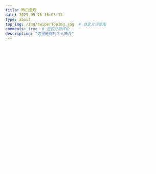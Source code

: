 ```yaml
---
title: 昨日重现
date: 2025-05-26 16:03:13
type: about
top_img: /img/swiperTopImg.jpg  # 自定义顶部图
comments: true  # 是否开启评论
description: "这里是你的个人简介"
---
```


<style>
/* 瀑布流样式 */
.waterfall-container {
  width: 100%;
  max-width: 1200px;
  margin: 0 auto;
  padding: 20px;
  box-sizing: border-box;
}

.waterfall-grid {
  position: relative;
  width: 100%;
}

.waterfall-item {
  background: rgba(255, 255, 255, 0.1);
  border-radius: 12px;
  overflow: hidden;
  box-shadow: 0 8px 32px rgba(0, 0, 0, 0.1);
  backdrop-filter: blur(10px);
  border: 2px solid transparent;
  transition: all 0.6s cubic-bezier(0.25, 0.46, 0.45, 0.94);
  opacity: 0;
  transform: translateY(80px) scale(0.8) rotateX(15deg);
  position: absolute;
  cursor: pointer;
  visibility: hidden; /* 初始隐藏，防止未定位时显示 */
}

.waterfall-item.visible {
  opacity: 1;
  transform: translateY(0) scale(1) rotateX(0deg);
  visibility: visible; /* 定位完成后显示 */
  box-shadow: 0 25px 50px rgba(0, 0, 0, 0.3),
              0 0 0 2px rgba(135, 206, 250, 0.5),
              0 0 0 4px rgba(0, 255, 127, 0.4);
  animation: colorfulGlow 0.8s ease-out;
}

@keyframes colorfulGlow {
  0% {
    box-shadow: 0 8px 32px rgba(0, 0, 0, 0.1),
                0 0 0 0px rgba(135, 206, 250, 0),
                0 0 0 0px rgba(0, 255, 127, 0);
  }
  50% {
    box-shadow: 0 25px 50px rgba(0, 0, 0, 0.3),
                0 0 0 3px rgba(135, 206, 250, 0.8),
                0 0 0 6px rgba(0, 255, 127, 0.7);
  }
  100% {
    box-shadow: 0 25px 50px rgba(0, 0, 0, 0.3),
                0 0 0 2px rgba(135, 206, 250, 0.5),
                0 0 0 4px rgba(0, 255, 127, 0.4);
  }
}

.waterfall-item.positioned {
  visibility: visible; /* 定位完成后立即显示 */
}

.waterfall-item:hover {
  transform: translateY(-5px) scale(1.05);
  box-shadow: 0 30px 60px rgba(0, 0, 0, 0.4),
              0 0 0 3px rgba(135, 206, 250, 0.8),
              0 0 0 6px rgba(0, 255, 127, 0.7);
  border: 2px solid transparent;
  background: linear-gradient(rgba(255, 255, 255, 0.1), rgba(255, 255, 255, 0.1)) padding-box,
              linear-gradient(135deg, #87ceeb, #00ff7f, #87ceeb) border-box;
}

.waterfall-item img {
  width: 100%;
  height: auto;
  display: block;
  transition: transform 0.3s ease;
}

.waterfall-item:hover img {
  transform: scale(1.08);
}

/* 移除文字遮罩层，只保留图片放大效果 */

/* 加载动画 */
.loading-indicator, .load-more-indicator {
  text-align: center;
  padding: 40px;
  color: rgba(255, 255, 255, 0.7);
  font-size: 16px;
}

.loading-spinner {
  display: inline-block;
  width: 40px;
  height: 40px;
  border: 3px solid rgba(255, 255, 255, 0.3);
  border-radius: 50%;
  border-top-color: rgba(255, 255, 255, 0.8);
  animation: spin 1s ease-in-out infinite;
  margin-bottom: 10px;
}

/* 进度指示器样式 */
.progress-indicator {
  background: rgba(0, 0, 0, 0.8);
  border-radius: 12px;
  padding: 15px 20px;
  backdrop-filter: blur(10px);
  border: 1px solid rgba(255, 255, 255, 0.1);
  transition: all 0.3s ease;
  opacity: 0;
  font-size: 14px;
  color: rgba(255, 255, 255, 0.9);
  margin: 15px auto;
  max-width: 400px;
  text-align: center;
}

.progress-text {
  margin-bottom: 8px;
  text-align: center;
}

.progress-bar {
  width: 100%;
  height: 4px;
  background: rgba(255, 255, 255, 0.2);
  border-radius: 2px;
  overflow: hidden;
}

.progress-fill {
  height: 100%;
  background: linear-gradient(90deg, #00f5ff, #0080ff);
  border-radius: 2px;
  transition: width 0.3s ease;
  width: 0%;
}

@keyframes spin {
  to {
    transform: rotate(360deg);
  }
}

/* 浮现动画变体 */
.waterfall-item:nth-child(odd) {
  animation-delay: 0.1s;
}

.waterfall-item:nth-child(even) {
  animation-delay: 0.2s;
}

.waterfall-item:nth-child(3n) {
  animation-delay: 0.3s;
}

/* 空状态提示样式 */
.empty-state {
  text-align: center;
  padding: 60px 20px;
  color: rgba(255, 255, 255, 0.7);
  font-size: 16px;
  background: rgba(255, 255, 255, 0.05);
  border: 1px solid rgba(255, 255, 255, 0.1);
  border-radius: 12px;
  margin: 20px 0;
}

.empty-state-icon {
  font-size: 48px;
  margin-bottom: 20px;
  opacity: 0.5;
}

.upload-area {
  border: 2px dashed rgba(255, 255, 255, 0.3);
  border-radius: 12px;
  padding: 40px;
  text-align: center;
  margin: 20px 0;
  transition: all 0.3s ease;
  cursor: pointer;
}

.upload-area:hover {
  border-color: rgba(255, 255, 255, 0.5);
  background: rgba(255, 255, 255, 0.05);
}

.upload-area.dragover {
  border-color: rgba(255, 255, 255, 0.8);
  background: rgba(255, 255, 255, 0.1);
}

/* 移动端适配 - 保持两列布局 */
@media (max-width: 768px) {
  .waterfall-container {
    padding: 15px;
  }

  .waterfall-item {
    border-radius: 8px;
  }

  .waterfall-item:hover {
    transform: translateY(-3px) scale(1.04);
  }

  .progress-indicator {
    margin: 10px;
    font-size: 12px;
    padding: 12px 15px;
  }

  .preload-indicator {
    margin: 10px;
  }
}

@media (max-width: 480px) {
  .waterfall-container {
    padding: 10px;
  }

  .waterfall-item {
    border-radius: 6px;
  }

  .waterfall-item:hover {
    transform: translateY(-2px) scale(1.03);
  }
}

/* 滚动条美化 */
::-webkit-scrollbar {
  width: 8px;
}

::-webkit-scrollbar-track {
  background: rgba(255, 255, 255, 0.1);
  border-radius: 4px;
}

::-webkit-scrollbar-thumb {
  background: rgba(255, 255, 255, 0.3);
  border-radius: 4px;
}

::-webkit-scrollbar-thumb:hover {
  background: rgba(255, 255, 255, 0.5);
}

/* 优化滚动性能 */
html {
  scroll-behavior: auto; /* 确保不会有意外的平滑滚动 */
}

body {
  -webkit-overflow-scrolling: touch; /* iOS 滚动优化 */
  overscroll-behavior: auto; /* 允许原生滚动行为 */
}

.waterfall-container {
  -webkit-overflow-scrolling: touch; /* iOS 滚动优化 */
  overscroll-behavior: auto; /* 允许原生滚动行为 */
  contain: layout style paint; /* CSS containment 优化 */
}

/* 图片加载优化 */
.waterfall-item img {
  will-change: transform; /* 提示浏览器优化变换 */
  content-visibility: auto; /* 内容可见性优化 */
  contain: layout style paint; /* CSS containment */
}

/* 预加载提示 */
.preload-indicator {
  background: rgba(0, 0, 0, 0.8);
  color: white;
  padding: 8px 12px;
  border-radius: 6px;
  font-size: 12px;
  opacity: 0;
  visibility: hidden;
  transition: all 0.3s ease;
  backdrop-filter: blur(10px);
  border: 1px solid rgba(255, 255, 255, 0.1);
  margin: 10px auto;
  max-width: 300px;
  text-align: center;
}

.preload-indicator.visible {
  opacity: 1;
  visibility: visible;
}
</style>

<div class="waterfall-container">
  <div style="text-align: center; margin-bottom: 20px; color: rgba(255, 255, 255, 0.8); font-size: 18px; font-weight: 500;">
    📸 本功能仍为beta测试版，欢迎大家在评论区提意见
  </div>
  
  <div style="text-align: center; margin-bottom: 15px;">
    <button id="clearCacheBtn" style="background: rgba(255, 255, 255, 0.1); border: 1px solid rgba(255, 255, 255, 0.3); color: rgba(255, 255, 255, 0.8); padding: 8px 16px; border-radius: 6px; cursor: pointer; font-size: 14px; transition: all 0.3s ease;" onmouseover="this.style.background='rgba(255, 255, 255, 0.2)'" onmouseout="this.style.background='rgba(255, 255, 255, 0.1)'">
      🗑️ 清除图片缓存
    </button>
    <span id="cacheStatus" style="margin-left: 15px; font-size: 12px; color: rgba(255, 255, 255, 0.6);"></span>
  </div>
  
  <!-- 进度指示器放在清除按钮和图片之间 -->
  <div class="progress-indicator" id="progressIndicator">
    <div class="progress-text">已加载 <span id="loadedCount">0</span> / <span id="totalCount">0</span> 张图片</div>
    <div class="cache-text" id="cacheText" style="font-size: 12px; opacity: 0.8; margin-top: 4px;"></div>
    <div class="progress-bar">
      <div class="progress-fill" id="progressFill"></div>
    </div>
  </div>

  <div class="preload-indicator" id="preloadIndicator">
    🚀 预加载中...
  </div>
  
  <div class="upload-area" id="uploadArea" style="display: none;">
    <div style="color: rgba(255, 255, 255, 0.7); margin-bottom: 10px;">
      📁 将图片拖拽到这里或点击选择图片
    </div>
    <div style="font-size: 14px; color: rgba(255, 255, 255, 0.5);">
      支持 JPG、PNG、GIF、WebP 格式
    </div>
    <input type="file" id="fileInput" multiple accept="image/*" style="display: none;">
  </div>
  
  <div class="waterfall-grid" id="waterfallGrid">
    <!-- 图片将通过JavaScript动态加载 -->
  </div>
  
  <div class="loading-indicator" id="loadingIndicator">
    <div class="loading-spinner"></div>
    <div>正在扫描图片文件...本功能为测试功能数据加载较慢请耐心等待一分钟左右</div>
  </div>
</div>

<script>
// 配置参数
const config = {
  // 图片文件夹路径（相对于当前页面）
  imageFolderPath: '/swiper/images/',
  // 支持的图片格式
  supportedFormats: ['jpg', 'jpeg', 'png', 'gif', 'webp', 'bmp', 'svg'],
  loadDelay: 100, // 增加加载间隔到100ms，减少并发压力
  concurrentLoads: 4, // 减少并发数量到4，避免浏览器限制
  preloadCount: 5, // 减少预加载数量到5
  imageTimeout: 8000, // 增加单图超时到8秒
  batchTimeout: 15000, // 增加批次超时到15秒
  observerOptions: {
    threshold: 0.1, // 降低阈值，更早触发显示
    rootMargin: '50px' // 增加边距，提前加载
  },
  // 缓存配置
  cache: {
    dbName: 'SwiperImageCache',
    dbVersion: 1,
    storeName: 'images',
    maxCacheSize: 100 * 1024 * 1024, // 100MB缓存限制
    cacheExpiry: 7 * 24 * 60 * 60 * 1000 // 7天过期
  }
};

document.addEventListener('DOMContentLoaded', function() {
  const grid = document.getElementById('waterfallGrid');
  const loadingIndicator = document.getElementById('loadingIndicator');
  const progressIndicator = document.getElementById('progressIndicator');
  const uploadArea = document.getElementById('uploadArea');
  const fileInput = document.getElementById('fileInput');
  let loadedCount = 0;
  let currentImages = [];
  let allImages = []; // 存储所有图片
  let currentBatch = 0; // 当前批次
  let isLoading = false; // 是否正在加载
  let columnHeights = [0, 0]; // 两列的高度
  const BATCH_SIZE = 20; // 减少每批数量，增加并发
  let activeLoads = 0; // 当前活跃的加载任务数
  let loadQueue = []; // 加载队列
  let preloadedImages = new Map(); // 预加载的图片缓存
  const getGap = () => window.innerWidth <= 480 ? 10 : (window.innerWidth <= 768 ? 12 : 15);
  const columnWidth = () => (grid.offsetWidth - getGap()) / 2; // 计算列宽
  let imageCache = null; // IndexedDB 缓存实例
  let cacheStats = { total: 0, cached: 0, remaining: 0 }; // 缓存统计

  // IndexedDB 缓存管理器
  class ImageCacheManager {
    constructor() {
      this.db = null;
      this.ready = false;
    }

    async init() {
      try {
        const request = indexedDB.open(config.cache.dbName, config.cache.dbVersion);
        
        request.onerror = () => {
          console.warn('IndexedDB 初始化失败，将使用内存缓存');
          this.ready = false;
        };

        request.onupgradeneeded = (event) => {
          const db = event.target.result;
          if (!db.objectStoreNames.contains(config.cache.storeName)) {
            const store = db.createObjectStore(config.cache.storeName, { keyPath: 'url' });
            store.createIndex('timestamp', 'timestamp', { unique: false });
          }
        };

        this.db = await new Promise((resolve, reject) => {
          request.onsuccess = () => {
            resolve(request.result);
          };
          request.onerror = () => reject(request.error);
        });

        this.ready = true;
        console.log('🗄️ IndexedDB 缓存初始化成功');
        
        // 清理过期缓存
        await this.cleanExpiredCache();
        
      } catch (error) {
        console.warn('IndexedDB 不可用，使用内存缓存:', error);
        this.ready = false;
      }
    }

    async get(url) {
      if (!this.ready || !this.db) return null;
      
      try {
        const transaction = this.db.transaction([config.cache.storeName], 'readonly');
        const store = transaction.objectStore(config.cache.storeName);
        const request = store.get(url);
        
        const result = await new Promise((resolve) => {
          request.onsuccess = () => resolve(request.result);
          request.onerror = () => resolve(null);
        });

        if (result) {
          // 检查是否过期
          const now = Date.now();
          if (now - result.timestamp > config.cache.cacheExpiry) {
            await this.delete(url);
            return null;
          }
          console.log(`📦 从缓存加载图片: ${url.split('/').pop()}`);
          return result.blob;
        }
        
        return null;
      } catch (error) {
        console.warn('缓存读取失败:', error);
        return null;
      }
    }

    async set(url, blob) {
      if (!this.ready || !this.db) return false;
      
      try {
        // 检查缓存大小限制
        await this.checkCacheSize();
        
        const transaction = this.db.transaction([config.cache.storeName], 'readwrite');
        const store = transaction.objectStore(config.cache.storeName);
        
        const cacheItem = {
          url: url,
          blob: blob,
          timestamp: Date.now(),
          size: blob.size
        };
        
        await new Promise((resolve, reject) => {
          const request = store.put(cacheItem);
          request.onsuccess = () => resolve();
          request.onerror = () => reject(request.error);
        });
        
        console.log(`💾 图片已缓存: ${url.split('/').pop()} (${(blob.size / 1024).toFixed(1)}KB)`);
        return true;
      } catch (error) {
        console.warn('缓存写入失败:', error);
        return false;
      }
    }

    async delete(url) {
      if (!this.ready || !this.db) return;
      
      try {
        const transaction = this.db.transaction([config.cache.storeName], 'readwrite');
        const store = transaction.objectStore(config.cache.storeName);
        await new Promise((resolve) => {
          const request = store.delete(url);
          request.onsuccess = () => resolve();
          request.onerror = () => resolve();
        });
      } catch (error) {
        console.warn('缓存删除失败:', error);
      }
    }

    async checkCacheSize() {
      if (!this.ready || !this.db) return;
      
      try {
        const transaction = this.db.transaction([config.cache.storeName], 'readonly');
        const store = transaction.objectStore(config.cache.storeName);
        const request = store.getAll();
        
        const items = await new Promise((resolve) => {
          request.onsuccess = () => resolve(request.result || []);
          request.onerror = () => resolve([]);
        });

        const totalSize = items.reduce((sum, item) => sum + (item.size || 0), 0);
        
        if (totalSize > config.cache.maxCacheSize) {
          console.log(`🧹 缓存超限 (${(totalSize / 1024 / 1024).toFixed(1)}MB)，开始清理...`);
          
          // 按时间戳排序，删除最旧的项目
          items.sort((a, b) => a.timestamp - b.timestamp);
          
          let cleanedSize = 0;
          const targetSize = config.cache.maxCacheSize * 0.8; // 清理到80%
          
          for (const item of items) {
            if (totalSize - cleanedSize <= targetSize) break;
            
            await this.delete(item.url);
            cleanedSize += item.size || 0;
          }
          
          console.log(`✅ 清理完成，释放 ${(cleanedSize / 1024 / 1024).toFixed(1)}MB 空间`);
        }
      } catch (error) {
        console.warn('缓存大小检查失败:', error);
      }
    }

    async cleanExpiredCache() {
      if (!this.ready || !this.db) return;
      
      try {
        const transaction = this.db.transaction([config.cache.storeName], 'readwrite');
        const store = transaction.objectStore(config.cache.storeName);
        const index = store.index('timestamp');
        
        const now = Date.now();
        const expiredBefore = now - config.cache.cacheExpiry;
        
        const range = IDBKeyRange.upperBound(expiredBefore);
        const request = index.openCursor(range);
        
        let cleanedCount = 0;
        await new Promise((resolve) => {
          request.onsuccess = (event) => {
            const cursor = event.target.result;
            if (cursor) {
              cursor.delete();
              cleanedCount++;
              cursor.continue();
            } else {
              resolve();
            }
          };
          request.onerror = () => resolve();
        });
        
        if (cleanedCount > 0) {
          console.log(`🧹 清理了 ${cleanedCount} 个过期缓存项`);
        }
      } catch (error) {
        console.warn('过期缓存清理失败:', error);
      }
    }

    async getCacheStats(urls) {
      if (!this.ready || !this.db) {
        return { total: urls.length, cached: 0, remaining: urls.length };
      }
      
      try {
        const transaction = this.db.transaction([config.cache.storeName], 'readonly');
        const store = transaction.objectStore(config.cache.storeName);
        
        let cachedCount = 0;
        const now = Date.now();
        
        for (const url of urls) {
          const request = store.get(url);
          const result = await new Promise((resolve) => {
            request.onsuccess = () => resolve(request.result);
            request.onerror = () => resolve(null);
          });
          
          if (result && (now - result.timestamp <= config.cache.cacheExpiry)) {
            cachedCount++;
          }
        }
        
        return {
          total: urls.length,
          cached: cachedCount,
          remaining: urls.length - cachedCount
        };
      } catch (error) {
        console.warn('缓存统计失败:', error);
        return { total: urls.length, cached: 0, remaining: urls.length };
      }
    }
  }

  // 创建Intersection Observer用于监听元素进入视口
  const observer = new IntersectionObserver((entries) => {
    entries.forEach(entry => {
      const item = entry.target;
      
      if (entry.isIntersecting) {
        // 进入视口，添加浮现动画
        if (!item.classList.contains('visible')) {
          // 随机延迟，让图片逐个浮现
          const delay = Math.random() * 300 + 50; // 50-350ms 随机延迟
          
          setTimeout(() => {
            item.classList.add('visible');
            console.log(`🎬 图片进入视口浮现显示，延迟: ${delay.toFixed(0)}ms`);
          }, delay);
        }
      } else {
        // 离开视口，立即隐藏等待下次浮现动画
        if (item.classList.contains('visible')) {
          item.classList.remove('visible');
          console.log(`👻 图片离开视口，隐藏等待下次浮现`);
        }
      }
    });
  }, {
    threshold: 0.1, // 当图片10%可见时触发
    rootMargin: '50px' // 提前50px开始动画
  });

  // 尝试自动读取本地图片文件夹
  async function loadLocalImages() {
    try {
      // 优先尝试读取自动生成的图片列表
      const autoResponse = await fetch('/swiper/images-auto.json');
      if (autoResponse.ok) {
        const imageList = await autoResponse.json();
        if (imageList.length > 0) {
          console.log('使用自动扫描的图片列表:', imageList);
          return imageList.map(filename => config.imageFolderPath + filename);
        }
      }
    } catch (error) {
      console.log('无法读取自动生成的图片列表，尝试手动配置...');
    }

    try {
      // 备用：尝试读取手动配置的images.json文件
      const response = await fetch('/swiper/images.json');
      if (response.ok) {
        const imageList = await response.json();
        if (imageList.length > 0) {
          console.log('使用手动配置的图片列表:', imageList);
          return imageList.map(filename => config.imageFolderPath + filename);
        }
      }
    } catch (error) {
      console.log('无法读取手动配置的images.json，尝试其他方法...');
    }

    // 最后备用：尝试常见的图片文件名
    const commonNames = [
      '1.jpg', '2.jpg', '3.jpg', '4.jpg', '5.jpg',
      '1.png', '2.png', '3.png', '4.png', '5.png',
      'image1.jpg', 'image2.jpg', 'image3.jpg',
      'photo1.jpg', 'photo2.jpg', 'photo3.jpg',
      'pic1.jpg', 'pic2.jpg', 'pic3.jpg'
    ];

    const validImages = [];
    for (const name of commonNames) {
      try {
        const testUrl = config.imageFolderPath + name;
        const response = await fetch(testUrl, { method: 'HEAD' });
        if (response.ok) {
          validImages.push(testUrl);
        }
      } catch (error) {
        // 忽略错误，继续检查下一个
      }
    }

    return validImages.length > 0 ? validImages : null;
  }

  // 数组随机打乱函数
  function shuffleArray(array) {
    const shuffled = [...array];
    for (let i = shuffled.length - 1; i > 0; i--) {
      const j = Math.floor(Math.random() * (i + 1));
      [shuffled[i], shuffled[j]] = [shuffled[j], shuffled[i]];
    }
    return shuffled;
  }

  // 带缓存的图片预加载
  async function preloadImageWithCache(src) {
    if (preloadedImages.has(src)) {
      return preloadedImages.get(src);
    }

    try {
      // 首先尝试从缓存获取
      if (imageCache && imageCache.ready) {
        const cachedBlob = await imageCache.get(src);
        if (cachedBlob) {
          const img = new Image();
          const objectUrl = URL.createObjectURL(cachedBlob);
          
          return new Promise((resolve, reject) => {
            img.onload = () => {
              // 不要立即释放 objectUrl，因为图片可能还在使用
              img.setAttribute('data-object-url', objectUrl);
              preloadedImages.set(src, img);
              resolve(img);
            };
            img.onerror = () => {
              URL.revokeObjectURL(objectUrl);
              reject(new Error(`Cached image load failed: ${src}`));
            };
            img.src = objectUrl;
          });
        }
      }

      // 缓存中没有，从网络加载
      const response = await fetch(src);
      if (!response.ok) {
        throw new Error(`HTTP ${response.status}: ${response.statusText}`);
      }

      const blob = await response.blob();
      
      // 保存到缓存
      if (imageCache && imageCache.ready) {
        await imageCache.set(src, blob);
      }

      // 创建图片对象
      const img = new Image();
      const objectUrl = URL.createObjectURL(blob);
      
      return new Promise((resolve, reject) => {
        img.onload = () => {
          img.setAttribute('data-object-url', objectUrl);
          preloadedImages.set(src, img);
          resolve(img);
        };
        img.onerror = () => {
          URL.revokeObjectURL(objectUrl);
          reject(new Error(`Network image load failed: ${src}`));
        };
        img.src = objectUrl;
      });

    } catch (error) {
      console.warn(`图片预加载失败: ${src}`, error);
      throw error;
    }
  }

  // 清理对象URL（在图片不再需要时调用）
  function cleanupImageUrl(img) {
    const objectUrl = img.getAttribute('data-object-url');
    if (objectUrl && objectUrl.startsWith('blob:')) {
      URL.revokeObjectURL(objectUrl);
      img.removeAttribute('data-object-url');
    }
  }

  // 并发加载管理器
  function processLoadQueue() {
    while (loadQueue.length > 0 && activeLoads < config.concurrentLoads) {
      const task = loadQueue.shift();
      activeLoads++;
      
      task().finally(() => {
        activeLoads--;
        processLoadQueue(); // 继续处理队列
      });
    }
  }

  // 添加加载任务到队列
  function addToLoadQueue(loadTask) {
    loadQueue.push(loadTask);
    processLoadQueue();
  }

  // 创建图片元素（使用预加载）
  function createImageItem(src, index, filename = '', onLoadCallback = null) {
    const item = document.createElement('div');
    item.className = 'waterfall-item';
    
    const img = document.createElement('img');
    img.alt = filename || `图片 ${index + 1}`;
    img.loading = 'eager'; // 改为eager加载，因为我们有并发控制
    
    item.appendChild(img);

    // 添加超时处理
    let loadTimeout;
    let hasLoaded = false;

    const handleLoadComplete = (success = true) => {
      if (hasLoaded) return; // 防止重复调用
      hasLoaded = true;
      
      if (loadTimeout) {
        clearTimeout(loadTimeout);
      }
      
      if (success) {
        console.log(`✅ 图片 ${index + 1} (${filename}) 加载成功`);
      } else {
        console.warn(`❌ 图片 ${index + 1} (${filename}) 加载失败或超时`);
      }
      
      // 调用回调函数
      if (onLoadCallback) {
        onLoadCallback();
      }
    };

    // 使用预加载的图片或直接加载
    const loadImage = async () => {
      try {
        let preloadedImg;
        
        // 使用带缓存的预加载
        preloadedImg = await preloadImageWithCache(src);
        const cacheStatus = preloadedImg.getAttribute('data-object-url') ? '(缓存)' : '(网络)';
        console.log(`📥 加载图片 ${index + 1} ${cacheStatus}: ${filename}`);
        
        // 设置图片源（如果使用缓存，src 已经是 blob URL）
        if (preloadedImg.getAttribute('data-object-url')) {
          img.src = preloadedImg.src;
        } else {
          img.src = src;
        }
        
        // 图片源已在上面设置
        
        // 确保容器有宽度再进行定位
        if (grid.offsetWidth > 0) {
          positionItem(item, preloadedImg);
        } else {
          // 如果容器宽度为0，等待一下再重试
          setTimeout(() => {
            if (grid.offsetWidth > 0) {
              positionItem(item, preloadedImg);
            } else {
              console.warn(`容器宽度为0，无法定位图片: ${src}`);
              // 使用默认布局，并直接显示
              item.style.position = 'relative';
              item.style.width = '100%';
              item.style.marginBottom = '15px';
              item.classList.add('positioned');
              item.classList.add('visible'); // 直接显示，不依赖Observer
              console.log(`🎬 图片使用默认布局并直接显示: ${filename}`);
            }
          }, 100);
        }
        
        handleLoadComplete(true);
      } catch (error) {
        console.warn(`图片加载失败: ${src}`, error);
        item.style.display = 'none';
        handleLoadComplete(false);
      }
    };

    // 设置超时处理（增加到配置的超时时间）
    loadTimeout = setTimeout(() => {
      if (!hasLoaded) {
        console.warn(`⏰ 图片加载超时(${config.imageTimeout}ms): ${src}`);
        item.style.display = 'none';
        handleLoadComplete(false);
      }
    }, config.imageTimeout);

    // 添加点击事件
    item.addEventListener('click', () => {
      openImageModal(src, index, filename);
    });

    // 开始加载
    loadImage();

    return item;
  }

  // 修改定位函数，支持预加载的图片对象
  function positionItem(item, imgElement) {
    const containerWidth = grid.offsetWidth;
    if (containerWidth <= 0) {
      console.warn('容器宽度为0，延迟定位');
      setTimeout(() => positionItem(item, imgElement), 100);
      return;
    }

    const width = columnWidth();
    const gap = getGap();
    
    // 如果传入的是预加载的图片对象，使用其尺寸
    const naturalWidth = imgElement.naturalWidth || imgElement.width;
    const naturalHeight = imgElement.naturalHeight || imgElement.height;
    
    if (naturalWidth && naturalHeight && width > 0) {
      const aspectRatio = naturalHeight / naturalWidth;
      const height = width * aspectRatio;
      
      // 找到较短的列
      const shortestColumn = columnHeights[0] <= columnHeights[1] ? 0 : 1;
      
      // 设置图片位置和大小
      item.style.position = 'absolute';
      item.style.width = width + 'px';
      item.style.height = height + 'px';
      item.style.left = shortestColumn * (width + gap) + 'px';
      item.style.top = columnHeights[shortestColumn] + 'px';
      
      // 标记为已定位，可以显示
      item.classList.add('positioned');
      
      // 更新列高度
      columnHeights[shortestColumn] += height + gap;
      
      console.log(`📍 定位图片: 列${shortestColumn}, 位置(${shortestColumn * (width + gap)}, ${columnHeights[shortestColumn] - height - gap}), 尺寸(${width}x${height})`);
    } else {
      console.warn('无法获取图片尺寸或宽度为0，使用默认布局');
      item.style.position = 'relative';
      item.style.width = '100%';
      item.style.marginBottom = '15px';
      item.classList.add('positioned');
    }
  }

  // 更新网格容器高度
  function updateGridHeight() {
    const maxHeight = Math.max(...columnHeights);
    if (maxHeight > 0) {
      grid.style.height = maxHeight + 'px';
      console.log(`📏 更新容器高度: ${maxHeight}px`);
    } else {
      // 如果计算高度为0，使用实际内容高度
      const items = grid.querySelectorAll('.waterfall-item.positioned');
      if (items.length > 0) {
        let actualMaxHeight = 0;
        items.forEach(item => {
          const itemBottom = item.offsetTop + item.offsetHeight;
          if (itemBottom > actualMaxHeight) {
            actualMaxHeight = itemBottom;
          }
        });
        if (actualMaxHeight > 0) {
          grid.style.height = (actualMaxHeight + 20) + 'px'; // 添加一些底部间距
          console.log(`📏 使用实际内容高度: ${actualMaxHeight + 20}px`);
        }
      }
    }
  }

  // 重置瀑布流布局
  function resetLayout() {
    columnHeights = [0, 0];
    grid.style.height = 'auto';
  }

  // 触发所有图片的可见性动画
  function triggerVisibilityAnimation() {
    const items = grid.querySelectorAll('.waterfall-item.positioned');
    console.log(`🎬 设置可见性监听，共 ${items.length} 个已定位的图片`);
    
    items.forEach((item, index) => {
      // 先移除之前的监听，避免重复
      observer.unobserve(item);
      
      // 重置图片状态，所有图片都需要重新触发动画
      item.classList.remove('visible');
      
      // 为所有图片设置Observer监听，让它们都有浮现动画
      observer.observe(item);
      console.log(`👀 重新设置监听: 图片 ${index}`);
    });
  }

  // 触发新加载图片的动画
  function triggerNewItemsAnimation(startIndex) {
    const allItems = grid.querySelectorAll('.waterfall-item.positioned');
    const newItems = Array.from(allItems).slice(startIndex);
    
    console.log(`🎬 设置新图片监听，从索引 ${startIndex} 开始，共 ${newItems.length} 个新图片`);
    
    newItems.forEach((item, index) => {
      // 先移除之前的监听，避免重复
      observer.unobserve(item);
      
      // 确保新图片初始状态为隐藏
      item.classList.remove('visible');
      
      // 为所有新图片设置Observer监听，让它们都有浮现动画
      observer.observe(item);
      console.log(`👀 设置新图片监听: 索引 ${startIndex + index}`);
    });
  }

  // 分批加载图片（优化版 + 随机化 + 缓存）
  async function loadImages(imageList) {
    // 随机打乱图片顺序
    const randomizedImages = shuffleArray(imageList);
    console.log(`🎲 图片列表已随机打乱: ${randomizedImages.length} 张图片`);
    
    allImages = randomizedImages;
    currentBatch = 0;
    loadedCount = 0;
    activeLoads = 0;
    loadQueue = [];
    grid.innerHTML = ''; // 清空现有内容
    resetLayout(); // 重置布局

    if (randomizedImages.length === 0) {
      showEmptyState();
      hideLoadingIndicator();
      return;
    }

    // 获取缓存统计
    if (imageCache && imageCache.ready) {
      cacheStats = await imageCache.getCacheStats(randomizedImages);
      console.log(`📊 缓存统计: ${cacheStats.cached}/${cacheStats.total} 张图片已缓存，需要加载 ${cacheStats.remaining} 张`);
      
      // 更新加载提示
      const loadingText = loadingIndicator.querySelector('div:last-child');
      if (loadingText) {
        loadingText.textContent = `正在加载图片...已缓存 ${cacheStats.cached} 张，需下载 ${cacheStats.remaining} 张`;
      }
    }

    console.log(`🚀 开始加载 ${randomizedImages.length} 张图片，并发数: ${config.concurrentLoads}`);

    // 显示进度指示器（当图片数量大于1批时）
    if (randomizedImages.length > BATCH_SIZE) {
      showProgressIndicator();
      updateProgress();
    }

    // 预加载前几张图片
    preloadInitialImages(randomizedImages);

    // 加载第一批图片
    loadNextBatch();
  }

  // 预加载初始图片
  async function preloadInitialImages(imageList) {
    const preloadList = imageList.slice(0, config.preloadCount);
    console.log(`🔄 开始预加载前 ${preloadList.length} 张图片`);
    
    // 显示预加载指示器
    const preloadIndicator = document.getElementById('preloadIndicator');
    if (preloadIndicator && preloadList.length > 0) {
      preloadIndicator.textContent = `🚀 预加载中... 0/${preloadList.length}`;
      preloadIndicator.classList.add('visible');
    }
    
    let completedCount = 0;
    const preloadPromises = preloadList.map(async (src, index) => {
      try {
        await preloadImageWithCache(src);
        completedCount++;
        console.log(`✅ 预加载完成: 图片 ${index + 1}`);
        
        // 更新预加载指示器
        if (preloadIndicator) {
          preloadIndicator.textContent = `🚀 预加载中... ${completedCount}/${preloadList.length}`;
        }
      } catch (error) {
        completedCount++;
        console.warn(`❌ 预加载失败: 图片 ${index + 1}`, error);
        
        // 即使失败也要更新计数
        if (preloadIndicator) {
          preloadIndicator.textContent = `🚀 预加载中... ${completedCount}/${preloadList.length}`;
        }
      }
    });

    // 并发预加载，但不等待全部完成
    Promise.allSettled(preloadPromises).then(() => {
      console.log(`�� 预加载阶段完成`);
      
      // 隐藏预加载指示器
      if (preloadIndicator) {
        preloadIndicator.textContent = `✅ 预加载完成`;
        setTimeout(() => {
          preloadIndicator.classList.remove('visible');
        }, 1500);
      }
    });
  }

  // 加载下一批图片（并发优化版）
  function loadNextBatch() {
    if (isLoading || currentBatch * BATCH_SIZE >= allImages.length) {
      return;
    }

    isLoading = true;
    const startIndex = currentBatch * BATCH_SIZE;
    const endIndex = Math.min(startIndex + BATCH_SIZE, allImages.length);
    const batchImages = allImages.slice(startIndex, endIndex);
    
    console.log(`🚀 开始并发加载第 ${currentBatch + 1} 批图片: ${startIndex + 1}-${endIndex} (共 ${allImages.length} 张)`);
    
    // 更新加载提示（仅在第一批时显示主加载指示器）
    if (currentBatch === 0) {
      const loadingText = loadingIndicator.querySelector('div:last-child');
      if (loadingText) {
        loadingText.textContent = `正在并发加载第 ${currentBatch + 1} 批图片 (${startIndex + 1}-${endIndex}/${allImages.length})...`;
      }
    }

    let batchLoadedCount = 0;
    
    // 设置批次超时机制
    const batchTimeout = setTimeout(() => {
      if (batchLoadedCount < batchImages.length) {
        console.warn(`⚠️ 批次 ${currentBatch + 1} 加载超时(${config.batchTimeout}ms)，强制完成。已加载 ${batchLoadedCount}/${batchImages.length} 张`);
        
        // 强制完成当前批次
        currentBatch++;
        isLoading = false;
        
        // 更新容器高度并触发显示动画
        setTimeout(() => {
          updateGridHeight();
          triggerVisibilityAnimation();
        }, 200);
        
        // 继续加载下一批
        if (currentBatch * BATCH_SIZE < allImages.length) {
          setTimeout(() => {
            loadNextBatch();
          }, 500);
        } else {
          console.log('🎉 所有图片加载完成（部分可能超时）！');
        }
      }
    }, config.batchTimeout);

    // 预加载下一批图片
    if (currentBatch * BATCH_SIZE + BATCH_SIZE < allImages.length) {
      const nextBatchStart = (currentBatch + 1) * BATCH_SIZE;
      const nextBatchEnd = Math.min(nextBatchStart + config.preloadCount, allImages.length);
      const nextBatchImages = allImages.slice(nextBatchStart, nextBatchEnd);
      
      console.log(`🔄 预加载下一批的前 ${nextBatchImages.length} 张图片`);
      nextBatchImages.forEach(src => {
        preloadImageWithCache(src).catch(() => {}); // 静默处理预加载错误
      });
    }
    
    // 使用并发队列加载当前批次
    batchImages.forEach((src, batchIndex) => {
      const globalIndex = startIndex + batchIndex;
      const filename = src.split('/').pop();
      
      // 添加到并发加载队列
      addToLoadQueue(async () => {
        return new Promise((resolve) => {
          // 延迟创建，避免同时创建太多DOM元素
          setTimeout(() => {
            const item = createImageItem(src, globalIndex, filename, () => {
              batchLoadedCount++;
              loadedCount++;
              
              console.log(`批次 ${currentBatch + 1}: 已加载 ${batchLoadedCount}/${batchImages.length} 张，总计 ${loadedCount}/${allImages.length} 张`);
              
              // 更新进度
              updateProgress();
              
              // 当前批次加载完成
              if (batchLoadedCount === batchImages.length) {
                // 清除批次超时定时器
                clearTimeout(batchTimeout);
                
                currentBatch++;
                isLoading = false;
                
                console.log(`✅ 第 ${currentBatch} 批图片加载完成！(${batchImages.length}张)`);
                
                // 如果是第一批，隐藏加载指示器并显示内容
                if (currentBatch === 1) {
                  hideLoadingIndicator();
                  // 强制更新高度，确保没有空白
                  setTimeout(() => {
                    updateGridHeight();
                    // 再次确保高度正确
                    setTimeout(() => {
                      updateGridHeight();
                      triggerVisibilityAnimation();
                      
                      // 备用机制：如果3秒后还有隐藏的图片，检查是否在视口内
                      setTimeout(() => {
                        const hiddenItems = grid.querySelectorAll('.waterfall-item.positioned:not(.visible)');
                        if (hiddenItems.length > 0) {
                          console.log(`📊 发现 ${hiddenItems.length} 个隐藏图片，检查是否在视口内`);
                          hiddenItems.forEach(item => {
                            const rect = item.getBoundingClientRect();
                            const isInViewport = rect.top < window.innerHeight && rect.bottom > 0;
                            if (isInViewport) {
                              console.warn(`⚠️ 视口内图片未显示，强制显示`);
                              item.classList.add('visible');
                            }
                          });
                        }
                      }, 3000);
                    }, 100);
                  }, 50);
                } else {
                  // 强制更新高度，确保没有空白
                  setTimeout(() => {
                    updateGridHeight();
                    // 再次确保高度正确
                    setTimeout(() => {
                      updateGridHeight();
                      triggerNewItemsAnimation(startIndex);
                    }, 100);
                  }, 50);
                }
                
                // 检查是否还有更多图片需要加载，如果有则自动继续加载
                if (currentBatch * BATCH_SIZE < allImages.length) {
                  console.log(`🔄 还有 ${allImages.length - currentBatch * BATCH_SIZE} 张图片待加载，继续自动加载...`);
                  // 短暂延迟后自动加载下一批
                  setTimeout(() => {
                    loadNextBatch();
                  }, 200);
                } else {
                  console.log('🎉 所有图片加载完成！');
                }
              }
              
              resolve();
            });
            grid.appendChild(item);
          }, batchIndex * config.loadDelay);
        });
      });
    });
  }

  // 显示空状态
  function showEmptyState() {
    const emptyDiv = document.createElement('div');
    emptyDiv.className = 'empty-state';
    emptyDiv.innerHTML = `
      <div class="empty-state-icon">📷</div>
      <div style="font-size: 18px; margin-bottom: 10px;">暂无图片</div>
      <div style="font-size: 14px; opacity: 0.7;">
        请将图片文件放入 images 文件夹，或使用下方上传功能
      </div>
    `;
    grid.appendChild(emptyDiv);
    
    // 显示上传区域
    uploadArea.style.display = 'block';
  }

  // 隐藏加载指示器
  function hideLoadingIndicator() {
    setTimeout(() => {
      loadingIndicator.style.opacity = '0';
      setTimeout(() => {
        loadingIndicator.style.display = 'none';
      }, 300);
    }, 500);
  }

  // 显示进度指示器
  function showProgressIndicator() {
    progressIndicator.style.display = 'block';
    setTimeout(() => {
      progressIndicator.style.opacity = '1';
    }, 10);
  }

  // 隐藏进度指示器
  function hideProgressIndicator() {
    progressIndicator.style.opacity = '0';
    setTimeout(() => {
      progressIndicator.style.display = 'none';
    }, 300);
  }

  // 更新进度
  function updateProgress() {
    const totalCount = allImages.length;
    const loadedCountSpan = document.getElementById('loadedCount');
    const totalCountSpan = document.getElementById('totalCount');
    const progressFill = document.getElementById('progressFill');
    const cacheText = document.getElementById('cacheText');
    
    if (loadedCountSpan) loadedCountSpan.textContent = loadedCount;
    if (totalCountSpan) totalCountSpan.textContent = totalCount;
    
    const percentage = totalCount > 0 ? (loadedCount / totalCount) * 100 : 0;
    if (progressFill) progressFill.style.width = percentage + '%';
    
    // 更新缓存信息
    if (cacheText && cacheStats.total > 0) {
      const cachePercentage = ((cacheStats.cached / cacheStats.total) * 100).toFixed(1);
      cacheText.textContent = `💾 ${cacheStats.cached} 张已缓存 (${cachePercentage}%) | 🌐 ${cacheStats.remaining} 张需下载`;
    }
    
    // 输出详细的进度信息
    console.log(`📊 进度更新: ${loadedCount}/${totalCount} (${percentage.toFixed(1)}%)`);
    
    // 当全部加载完成时，延迟隐藏进度指示器
    if (loadedCount >= totalCount && totalCount > 0) {
      console.log('🎯 所有图片加载完成，准备隐藏进度指示器');
      setTimeout(() => {
        hideProgressIndicator();
      }, 2000);
    }
  }

  // 处理文件上传
  function handleFiles(files) {
    const imageFiles = Array.from(files).filter(file => 
      file.type.startsWith('image/')
    );

    if (imageFiles.length === 0) {
      alert('请选择有效的图片文件！');
      return;
    }

    const imageUrls = [];
    let processedCount = 0;

    // 显示加载状态
    loadingIndicator.style.display = 'block';
    loadingIndicator.style.opacity = '1';
    loadingIndicator.querySelector('div:last-child').textContent = '正在处理上传的图片...';

    imageFiles.forEach((file, index) => {
      const reader = new FileReader();
      reader.onload = (e) => {
        imageUrls[index] = {
          src: e.target.result,
          name: file.name
        };
        processedCount++;
        
        if (processedCount === imageFiles.length) {
          // 所有文件都处理完成，加载图片
          const validUrls = imageUrls.filter(item => item);
          loadUploadedImages(validUrls);
          uploadArea.style.display = 'none'; // 隐藏上传区域
        }
      };
      reader.readAsDataURL(file);
    });
  }

  // 加载上传的图片
  function loadUploadedImages(imageData) {
    // 将上传的图片转换为URL格式
    const imageUrls = imageData.map(item => item.src);
    
    // 使用分批加载逻辑
    allImages = imageUrls;
    currentBatch = 0;
    loadedCount = 0;
    grid.innerHTML = ''; // 清空现有内容
    resetLayout(); // 重置布局

    // 显示加载指示器
    loadingIndicator.style.display = 'block';
    loadingIndicator.style.opacity = '1';
    
    // 开始分批加载
    loadNextBatch();
  }

  // 设置文件上传事件
  function setupFileUpload() {
    uploadArea.addEventListener('click', () => {
      fileInput.click();
    });

    fileInput.addEventListener('change', (e) => {
      handleFiles(e.target.files);
    });

    // 拖拽上传
    uploadArea.addEventListener('dragover', (e) => {
      e.preventDefault();
      uploadArea.classList.add('dragover');
    });

    uploadArea.addEventListener('dragleave', () => {
      uploadArea.classList.remove('dragover');
    });

    uploadArea.addEventListener('drop', (e) => {
      e.preventDefault();
      uploadArea.classList.remove('dragover');
      handleFiles(e.dataTransfer.files);
    });
  }

  // 设置缓存控制功能
  function setupCacheControls() {
    const clearCacheBtn = document.getElementById('clearCacheBtn');
    const cacheStatus = document.getElementById('cacheStatus');

    // 更新缓存状态显示
    const updateCacheStatus = async () => {
      if (imageCache && imageCache.ready && allImages.length > 0) {
        const stats = await imageCache.getCacheStats(allImages);
        const cacheSize = await getCacheSize();
        cacheStatus.textContent = `${stats.cached}/${stats.total} 张已缓存 (${cacheSize})`;
      } else {
        cacheStatus.textContent = '缓存未初始化';
      }
    };

    // 获取缓存大小
    const getCacheSize = async () => {
      if (!imageCache || !imageCache.ready || !imageCache.db) return '0KB';
      
      try {
        const transaction = imageCache.db.transaction([config.cache.storeName], 'readonly');
        const store = transaction.objectStore(config.cache.storeName);
        const request = store.getAll();
        
        const items = await new Promise((resolve) => {
          request.onsuccess = () => resolve(request.result || []);
          request.onerror = () => resolve([]);
        });

        const totalSize = items.reduce((sum, item) => sum + (item.size || 0), 0);
        
        if (totalSize < 1024) return `${totalSize}B`;
        if (totalSize < 1024 * 1024) return `${(totalSize / 1024).toFixed(1)}KB`;
        return `${(totalSize / 1024 / 1024).toFixed(1)}MB`;
      } catch (error) {
        return '未知';
      }
    };

    // 清除缓存按钮事件
    clearCacheBtn.addEventListener('click', async () => {
      if (!imageCache || !imageCache.ready) {
        alert('缓存系统未初始化');
        return;
      }

      const confirmed = confirm('确定要清除所有图片缓存吗？这将删除本地存储的所有图片数据。');
      if (!confirmed) return;

      try {
        clearCacheBtn.textContent = '🔄 清除中...';
        clearCacheBtn.disabled = true;

        // 删除数据库
        const deleteRequest = indexedDB.deleteDatabase(config.cache.dbName);
        await new Promise((resolve, reject) => {
          deleteRequest.onsuccess = () => resolve();
          deleteRequest.onerror = () => reject(deleteRequest.error);
          deleteRequest.onblocked = () => {
            console.warn('数据库删除被阻塞，尝试强制清理');
            resolve();
          };
        });

        // 清理内存缓存
        preloadedImages.forEach((img) => {
          cleanupImageUrl(img);
        });
        preloadedImages.clear();

        // 重新初始化缓存系统
        imageCache = new ImageCacheManager();
        await imageCache.init();

        alert('缓存清除成功！页面将刷新以应用更改。');
        location.reload();

      } catch (error) {
        console.error('清除缓存失败:', error);
        alert('清除缓存失败: ' + error.message);
      } finally {
        clearCacheBtn.textContent = '🗑️ 清除图片缓存';
        clearCacheBtn.disabled = false;
      }
    });

    // 初始化时更新状态
    setTimeout(updateCacheStatus, 1000);
    
    // 定期更新缓存状态
    setInterval(updateCacheStatus, 10000);
  }

  // 图片模态框
  function openImageModal(src, index, filename) {
    const modal = document.createElement('div');
    modal.style.cssText = `
      position: fixed;
      top: 0;
      left: 0;
      width: 100%;
      height: 100%;
      background: rgba(0, 0, 0, 0.9);
      display: flex;
      align-items: center;
      justify-content: center;
      z-index: 10000;
      opacity: 0;
      transition: opacity 0.3s ease;
    `;

    const img = document.createElement('img');
    img.src = src;
    img.style.cssText = `
      max-width: 90%;
      max-height: 90%;
      object-fit: contain;
      border-radius: 8px;
      box-shadow: 0 20px 60px rgba(0, 0, 0, 0.5);
      transform: scale(0.8);
      transition: transform 0.3s ease;
    `;

    const closeBtn = document.createElement('div');
    closeBtn.innerHTML = '×';
    closeBtn.style.cssText = `
      position: absolute;
      top: 20px;
      right: 30px;
      color: white;
      font-size: 40px;
      cursor: pointer;
      z-index: 10001;
      width: 50px;
      height: 50px;
      display: flex;
      align-items: center;
      justify-content: center;
      border-radius: 50%;
      background: rgba(255, 255, 255, 0.1);
      transition: background 0.3s ease;
    `;

    const infoBar = document.createElement('div');
    infoBar.style.cssText = `
      position: absolute;
      bottom: 20px;
      left: 50%;
      transform: translateX(-50%);
      color: white;
      background: rgba(0, 0, 0, 0.5);
      padding: 10px 20px;
      border-radius: 20px;
      font-size: 14px;
      backdrop-filter: blur(10px);
    `;
    infoBar.textContent = filename || `图片 ${index + 1}`;

    closeBtn.addEventListener('mouseenter', () => {
      closeBtn.style.background = 'rgba(255, 255, 255, 0.2)';
    });

    closeBtn.addEventListener('mouseleave', () => {
      closeBtn.style.background = 'rgba(255, 255, 255, 0.1)';
    });

    modal.appendChild(img);
    modal.appendChild(closeBtn);
    modal.appendChild(infoBar);
    document.body.appendChild(modal);

    // 动画显示
    setTimeout(() => {
      modal.style.opacity = '1';
      img.style.transform = 'scale(1)';
    }, 10);

    // 关闭模态框
    const closeModal = () => {
      modal.style.opacity = '0';
      img.style.transform = 'scale(0.8)';
      setTimeout(() => {
        document.body.removeChild(modal);
      }, 300);
    };

    closeBtn.addEventListener('click', closeModal);
    modal.addEventListener('click', (e) => {
      if (e.target === modal) closeModal();
    });

    // ESC键关闭
    const handleKeydown = (e) => {
      if (e.key === 'Escape') {
        closeModal();
        document.removeEventListener('keydown', handleKeydown);
      }
    };
    document.addEventListener('keydown', handleKeydown);
  }

  // 重新布局所有图片
  function relayoutImages() {
    resetLayout();
    const items = grid.querySelectorAll('.waterfall-item');
    
    // 先隐藏所有图片并移除监听
    items.forEach(item => {
      item.classList.remove('positioned', 'visible');
      observer.unobserve(item);
    });
    
    // 重新定位
    items.forEach(item => {
      const img = item.querySelector('img');
      if (img && img.complete && img.naturalHeight > 0) {
        positionItem(item, img);
      }
    });
    
    // 多次更新高度确保正确
    updateGridHeight();
    setTimeout(() => {
      updateGridHeight();
    }, 100);
    setTimeout(() => {
      updateGridHeight();
    }, 300);
    
    // 重新触发可见性动画
    setTimeout(() => {
      triggerVisibilityAnimation();
    }, 200);
  }

  // 加载状态监控
  function startLoadingMonitor() {
    const monitorInterval = setInterval(() => {
      if (allImages.length > 0) {
        const progress = (loadedCount / allImages.length * 100).toFixed(1);
        const expectedBatch = Math.ceil(loadedCount / BATCH_SIZE);
        console.log(`🔍 加载监控: ${loadedCount}/${allImages.length} (${progress}%) - 当前批次: ${currentBatch + 1} - 正在加载: ${isLoading}`);
        
        // 检查是否有异常情况
        if (isLoading && currentBatch > 0) {
          const currentBatchStart = (currentBatch - 1) * BATCH_SIZE;
          const currentBatchEnd = Math.min(currentBatchStart + BATCH_SIZE, allImages.length);
          console.log(`📋 当前批次详情: 第${currentBatch}批 (${currentBatchStart + 1}-${currentBatchEnd})`);
        }
        
        // 检查Observer是否正常工作
        const positionedItems = grid.querySelectorAll('.waterfall-item.positioned');
        const visibleItems = grid.querySelectorAll('.waterfall-item.visible');
        const hiddenCount = positionedItems.length - visibleItems.length;
        
        if (hiddenCount > 0) {
          console.log(`📊 状态检查: ${positionedItems.length} 个已定位图片，${visibleItems.length} 个已显示，${hiddenCount} 个等待滚动显示`);
          
          // 检查是否有图片在视口内但未显示（可能是Observer失效）
          let needsObserverReset = false;
          positionedItems.forEach(item => {
            if (!item.classList.contains('visible')) {
              const rect = item.getBoundingClientRect();
              const isInViewport = rect.top < window.innerHeight && rect.bottom > 0;
              if (isInViewport) {
                console.warn(`⚠️ 发现视口内未显示的图片，Observer可能失效`);
                needsObserverReset = true;
              }
            }
          });
          
          // 如果Observer失效，重新设置监听
          if (needsObserverReset) {
            console.log(`🔄 重新设置Observer监听`);
            positionedItems.forEach(item => {
              if (!item.classList.contains('visible')) {
                observer.unobserve(item);
                observer.observe(item);
              }
            });
          }
        }
        
        // 如果加载完成，停止监控
        if (loadedCount >= allImages.length) {
          console.log('✅ 加载监控: 所有图片已加载完成');
          
          // 最终检查：确保Observer正常工作
          setTimeout(() => {
            const finalPositionedItems = grid.querySelectorAll('.waterfall-item.positioned');
            const finalVisibleItems = grid.querySelectorAll('.waterfall-item.visible');
            const finalHiddenCount = finalPositionedItems.length - finalVisibleItems.length;
            
            console.log(`🎉 加载完成状态：${finalPositionedItems.length} 个图片已定位，${finalVisibleItems.length} 个已显示，${finalHiddenCount} 个等待滚动显示`);
            
            // 检查Observer是否正常工作
            if (finalHiddenCount > 0) {
              let inViewportCount = 0;
              finalPositionedItems.forEach(item => {
                if (!item.classList.contains('visible')) {
                  const rect = item.getBoundingClientRect();
                  const isInViewport = rect.top < window.innerHeight && rect.bottom > 0;
                  if (isInViewport) {
                    inViewportCount++;
                  }
                }
              });
              
              if (inViewportCount > 0) {
                console.warn(`⚠️ 最终检查：有 ${inViewportCount} 个图片在视口内但未显示，Observer可能有问题`);
                // 重新设置Observer
                finalPositionedItems.forEach(item => {
                  if (!item.classList.contains('visible')) {
                    observer.unobserve(item);
                    observer.observe(item);
                  }
                });
              } else {
                console.log(`✅ Observer工作正常，${finalHiddenCount} 个图片在视口外等待滚动显示`);
              }
            }
          }, 3000);
          
          clearInterval(monitorInterval);
        }
      }
    }, 5000); // 每5秒检查一次
    
    return monitorInterval;
  }

  // 初始化
  async function initialize() {
    // 初始化缓存系统
    imageCache = new ImageCacheManager();
    await imageCache.init();
    
    setupFileUpload();
    setupCacheControls();

    // 窗口大小变化时重新布局
    let resizeTimeout;
    window.addEventListener('resize', () => {
      clearTimeout(resizeTimeout);
      resizeTimeout = setTimeout(relayoutImages, 300);
    });

    // 页面卸载时清理资源
    window.addEventListener('beforeunload', () => {
      // 清理所有对象 URL
      preloadedImages.forEach((img) => {
        cleanupImageUrl(img);
      });
      preloadedImages.clear();
    });

    // 尝试加载本地图片
    const localImages = await loadLocalImages();
    
    if (localImages && localImages.length > 0) {
      console.log('找到本地图片:', localImages.length, '张');
      await loadImages(localImages); // 注意这里改为 await
      
      // 启动加载监控
      startLoadingMonitor();
    } else {
      console.log('未找到本地图片，显示空状态');
      // 直接显示空状态，不加载任何备用图片
      showEmptyState();
      hideLoadingIndicator();
    }
  }

  initialize();

  // 添加键盘导航支持
  document.addEventListener('keydown', (e) => {
    if (e.key === 'Home') {
      window.scrollTo({ top: 0, behavior: 'smooth' });
    } else if (e.key === 'End') {
      window.scrollTo({ top: document.body.scrollHeight, behavior: 'smooth' });
    }
  });

  // 页面焦点恢复时检查Observer状态
  document.addEventListener('visibilitychange', () => {
    if (!document.hidden && allImages.length > 0) {
      console.log('🔍 页面重新获得焦点，检查Observer状态');
      setTimeout(() => {
        const positionedItems = grid.querySelectorAll('.waterfall-item.positioned');
        const visibleItems = grid.querySelectorAll('.waterfall-item.visible');
        const hiddenCount = positionedItems.length - visibleItems.length;
        
        if (hiddenCount > 0) {
          console.log(`📊 焦点恢复检查：${hiddenCount} 个图片等待滚动显示`);
          
          // 检查是否有图片在视口内但未显示
          let needsReset = false;
          positionedItems.forEach(item => {
            if (!item.classList.contains('visible')) {
              const rect = item.getBoundingClientRect();
              const isInViewport = rect.top < window.innerHeight && rect.bottom > 0;
              if (isInViewport) {
                needsReset = true;
              }
            }
          });
          
          if (needsReset) {
            console.log(`🔄 重新设置Observer（页面焦点恢复）`);
            positionedItems.forEach(item => {
              if (!item.classList.contains('visible')) {
                observer.unobserve(item);
                observer.observe(item);
              }
            });
          }
        }
      }, 500);
    }
  });

  // 窗口焦点恢复时也进行检查
  window.addEventListener('focus', () => {
    if (allImages.length > 0) {
      console.log('🔍 窗口重新获得焦点，检查Observer状态');
      setTimeout(() => {
        const positionedItems = grid.querySelectorAll('.waterfall-item.positioned');
        const visibleItems = grid.querySelectorAll('.waterfall-item.visible');
        const hiddenCount = positionedItems.length - visibleItems.length;
        
        if (hiddenCount > 0) {
          console.log(`📊 窗口焦点检查：${hiddenCount} 个图片等待滚动显示`);
          
          // 检查是否有图片在视口内但未显示
          let needsReset = false;
          positionedItems.forEach(item => {
            if (!item.classList.contains('visible')) {
              const rect = item.getBoundingClientRect();
              const isInViewport = rect.top < window.innerHeight && rect.bottom > 0;
              if (isInViewport) {
                needsReset = true;
              }
            }
          });
          
          if (needsReset) {
            console.log(`🔄 重新设置Observer（窗口焦点恢复）`);
            positionedItems.forEach(item => {
              if (!item.classList.contains('visible')) {
                observer.unobserve(item);
                observer.observe(item);
              }
            });
          }
        }
      }, 500);
    }
  });
});
</script>
